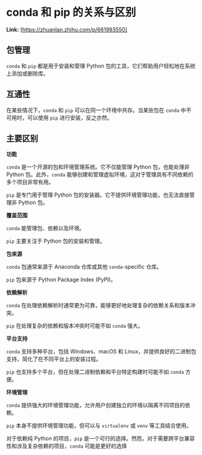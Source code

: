 # conda 和 pip 的关系与区别



 **Link:** [https://zhuanlan.zhihu.com/p/661993550]

## 包管理  

`conda` 和 `pip` 都是用于安装和管理 Python 包的工具，它们帮助用户轻松地在系统上添加或删除库。

## 互通性  

在某些情况下，`conda` 和 `pip` 可以在同一个环境中共存。当某些包在 `conda` 中不可用时，可以使用 `pip` 进行安装，反之亦然。

## 主要区别  

**功能**

`conda` 是一个开源的包和环境管理系统。它不仅能管理 Python 包，也能处理非 Python 包。此外，`conda` 能够创建和管理虚拟环境，这对于管理具有不同依赖的多个项目非常有用。

`pip` 是专门用于管理 Python 包的安装器。它不提供环境管理功能，也无法直接管理非 Python 包。

**覆盖范围**

`conda` 能管理包、依赖以及环境。

`pip` 主要关注于 Python 包的安装和管理。

**包来源**

`conda` 包通常来源于 Anaconda 仓库或其他 `conda`-specific 仓库。

`pip` 包来源于 Python Package Index (PyPI)。

**依赖解析**

`conda` 在处理依赖解析时通常更为可靠，能够更好地处理复杂的依赖关系和版本冲突。

`pip` 在处理复杂的依赖和版本冲突时可能不如 `conda` 强大。

**平台支持**

`conda` 支持多种平台，包括 Windows、macOS 和 Linux，并提供良好的二进制包支持，简化了在不同平台上的安装过程。

`pip` 也支持多个平台，但在处理二进制依赖和平台特定构建时可能不如 `conda` 方便。

**环境管理**

`conda` 提供强大的环境管理功能，允许用户创建独立的环境以隔离不同项目的依赖。

`pip` 本身不提供环境管理功能，但可以与 `virtualenv` 或 `venv` 等工具结合使用。

对于依赖纯 Python 的项目，`pip` 是一个可行的选择。然而，对于需要跨平台兼容性和涉及复杂依赖的项目，`conda` 可能是更好的选择


